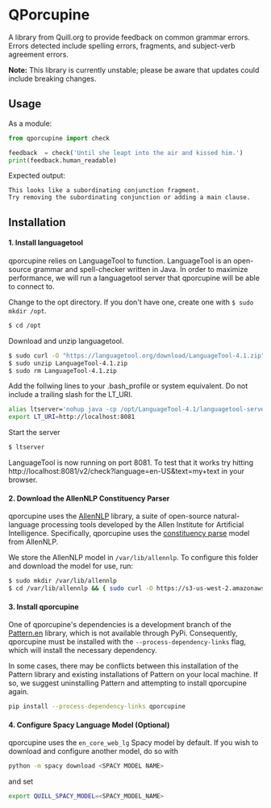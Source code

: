 # QPorcupine

A library from Quill.org to provide feedback on common grammar errors. Errors detected include spelling errors, fragments, and subject-verb agreement errors.


**Note:** This library is currently unstable; please be aware
that updates could include breaking changes.


## Usage

As a module:
```py
from qporcupine import check

feedback  = check('Until she leapt into the air and kissed him.')
print(feedback.human_readable)
```

Expected output:
```
This looks like a subordinating conjunction fragment.
Try removing the subordinating conjunction or adding a main clause.
```

## Installation

#### 1. Install languagetool

qporcupine relies on LanguageTool to function. LanguageTool is an open-source
grammar and spell-checker written in Java. In order to maximize performance, we
will run a languagetool server that qporcupine will be able to connect to.

Change to the opt directory. If you don't have one, create one with `$ sudo mkdir /opt`.
```bash
$ cd /opt
```

Download and unzip languagetool.
```bash
$ sudo curl -O "https://languagetool.org/download/LanguageTool-4.1.zip"
$ sudo unzip LanguageTool-4.1.zip
$ sudo rm LanguageTool-4.1.zip
```

Add the follwing lines to your .bash_profile or system equivalent. Do not
include a trailing slash for the LT_URI.
```bash
alias ltserver='nohup java -cp /opt/LanguageTool-4.1/languagetool-server.jar org.languagetool.server.HTTPServer --port 8081 </dev/null >/dev/null 2>&1 &'
export LT_URI=http://localhost:8081
```

Start the server
```bash
$ ltserver
```

LanguageTool is now running on port 8081. To test that it works try hitting
http://localhost:8081/v2/check?language=en-US&text=my+text in your browser.


#### 2. Download the AllenNLP Constituency Parser

qporcupine uses the [AllenNLP](https://allennlp.org/) library, a suite of open-source
natural-language processing tools developed by the Allen Institute for Artificial
Intelligence. Specifically, qporcupine uses the [constituency parse](http://demo.allennlp.org/constituency-parsing)
model from AllenNLP.

We store the AllenNLP model in `/var/lib/allennlp`. To configure this folder and download the model for use, run:

```bash
$ sudo mkdir /var/lib/allennlp
$ cd /var/lib/allennlp && { sudo curl -O https://s3-us-west-2.amazonaws.com/allennlp/models/elmo-constituency-parser-2018.03.14.tar.gz; cd -;}
```

#### 3. Install qporcupine

One of qporcupine's dependencies is a development branch of the [Pattern.en](https://www.clips.uantwerpen.be/pattern) library, which is not available through PyPi. Consequently, qporcupine must be installed with the `--process-dependency-links` flag, which will install the necessary dependency.

In some cases, there may be conflicts between this installation of the Pattern library and existing installations of Pattern on your local machine. If so, we suggest uninstalling Pattern and attempting to install qporcupine again.

```bash
pip install --process-dependency-links qporcupine
```

#### 4. Configure Spacy Language Model (Optional)

qporcupine uses the `en_core_web_lg` Spacy model by default. If you wish to download and configure another model, do so with

```bash
python -m spacy download <SPACY MODEL NAME>
```

and set

```bash
export QUILL_SPACY_MODEL=<SPACY_MODEL_NAME>
```
